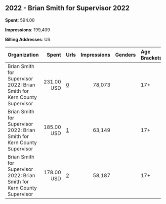 ## 2022 - Brian Smith for Supervisor 2022 
**Spent**: 594.00

**Impressions**: 199,409

**Billing Addresses**: US

|Organization|Spent|Urls|Impressions|Genders|Age Brackets|Country Codes|
|:---|---:|:---|---:|:---|:---|:---|
|Brian Smith for Supervisor 2022: Brian Smith for Kern County Supervisor|231.00 USD|[0](https://www.snap.com/political-ads/asset/e898515651b01a9acffd0057df9baf43377aea577f6476fa36496ec4cd53989d?mediaType=jpg)|78,073||17+|united states|
|Brian Smith for Supervisor 2022: Brian Smith for Kern County Supervisor|185.00 USD|[1](https://www.snap.com/political-ads/asset/fb8f5b3bf7ba4eb82c0eabb7135875b4837df193eccab80311e20724a029b837?mediaType=mp4)|63,149||17+|united states|
|Brian Smith for Supervisor 2022: Brian Smith for Kern County Supervisor|178.00 USD|[2](https://www.snap.com/political-ads/asset/0466043d51ad5d2685f4748be9629e1d3dfb27790ee09fb296a68ca6afda0066?mediaType=jpg)|58,187||17+|united states|
